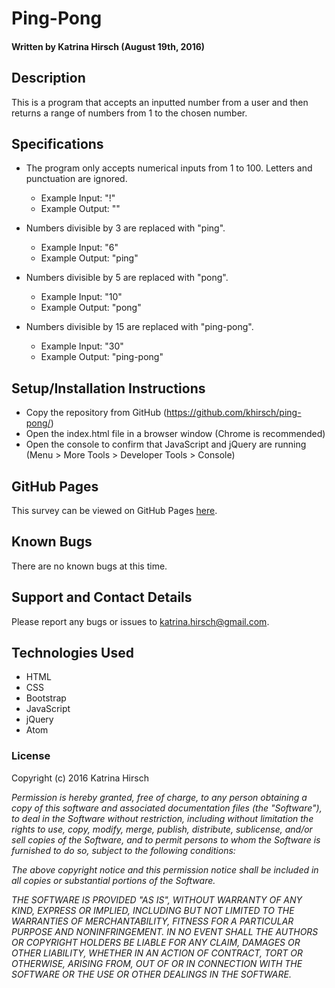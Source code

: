 # Ping-Pong #

#### Written by Katrina Hirsch (August 19th, 2016)

## Description ##

This is a program that accepts an inputted number from a user and then returns a range of numbers from 1 to the chosen number.

## Specifications ##

* The program only accepts numerical inputs from 1 to 100. Letters and punctuation are ignored.
  * Example Input: "!"
  * Example Output: ""

* Numbers divisible by 3 are replaced with "ping".
  * Example Input: "6"
  * Example Output: "ping"

* Numbers divisible by 5 are replaced with "pong".
  * Example Input: "10"
  * Example Output: "pong"

* Numbers divisible by 15 are replaced with "ping-pong".
  * Example Input: "30"
  * Example Output: "ping-pong"

## Setup/Installation Instructions ##

* Copy the repository from GitHub (https://github.com/khirsch/ping-pong/)
* Open the index.html file in a browser window (Chrome is recommended)
* Open the console to confirm that JavaScript and jQuery are running (Menu > More Tools > Developer Tools > Console)

## GitHub Pages ##

This survey can be viewed on GitHub Pages [here](https://khirsch.github.io/ping-pong/).

## Known Bugs ##

There are no known bugs at this time.

## Support and Contact Details ##

Please report any bugs or issues to katrina.hirsch@gmail.com.

## Technologies Used ##

* HTML
* CSS
* Bootstrap
* JavaScript
* jQuery
* Atom

### License ###

Copyright (c) 2016 Katrina Hirsch

_Permission is hereby granted, free of charge, to any person obtaining a copy of this software and associated documentation files (the "Software"), to deal in the Software without restriction, including without limitation the rights to use, copy, modify, merge, publish, distribute, sublicense, and/or sell copies of the Software, and to permit persons to whom the Software is furnished to do so, subject to the following conditions:_

_The above copyright notice and this permission notice shall be included in all copies or substantial portions of the Software._

_THE SOFTWARE IS PROVIDED "AS IS", WITHOUT WARRANTY OF ANY KIND, EXPRESS OR IMPLIED, INCLUDING BUT NOT LIMITED TO THE WARRANTIES OF MERCHANTABILITY, FITNESS FOR A PARTICULAR PURPOSE AND NONINFRINGEMENT. IN NO EVENT SHALL THE AUTHORS OR COPYRIGHT HOLDERS BE LIABLE FOR ANY CLAIM, DAMAGES OR OTHER LIABILITY, WHETHER IN AN ACTION OF CONTRACT, TORT OR OTHERWISE, ARISING FROM, OUT OF OR IN CONNECTION WITH THE SOFTWARE OR THE USE OR OTHER DEALINGS IN THE SOFTWARE._
